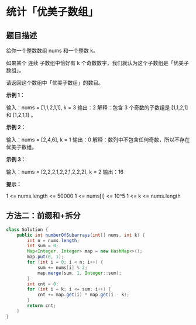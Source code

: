 # 统计「优美子数组」

## 题目描述

给你一个整数数组 nums 和一个整数 k。

如果某个 连续 子数组中恰好有 k 个奇数数字，我们就认为这个子数组是「优美子数组」。

请返回这个数组中「优美子数组」的数目。

**示例 1：**

输入：nums = [1,1,2,1,1], k = 3
输出：2
解释：包含 3 个奇数的子数组是 [1,1,2,1] 和 [1,2,1,1] 。

**示例 2：**

输入：nums = [2,4,6], k = 1
输出：0
解释：数列中不包含任何奇数，所以不存在优美子数组。

**示例 3：**

输入：nums = [2,2,2,1,2,2,1,2,2,2], k = 2
输出：16

**提示：**

1 <= nums.length <= 50000
1 <= nums[i] <= 10^5
1 <= k <= nums.length

## 方法二：前缀和+拆分

```java
class Solution {
    public int numberOfSubarrays(int[] nums, int k) {
        int n = nums.length;
        int sum = 0;
        Map<Integer, Integer> map = new HashMap<>();
        map.put(0, 1);
        for (int i = 0; i < n; i++) {
            sum += nums[i] % 2;
            map.merge(sum, 1, Integer::sum);
        }
        int cnt = 0;
        for (int i = k; i <= sum; i++) {
            cnt += map.get(i) * map.get(i - k);
        }
        return cnt;
    }
}
```
